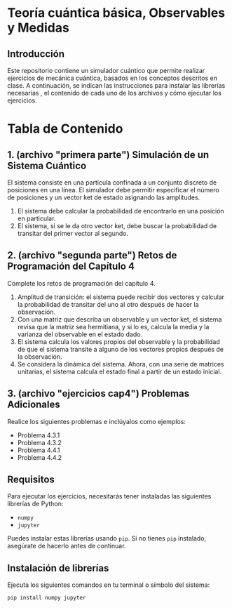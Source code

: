 # Teoría cuántica básica, Observables y Medidas
## Introducción

Este repositorio contiene un simulador cuántico que permite realizar ejercicios de mecánica cuántica, basados en los conceptos descritos en clase. A continuación, se indican las instrucciones para instalar las librerías necesarias , el contenido de cada uno de los archivos y cómo ejecutar los ejercicios.
# Tabla de Contenido

## 1. (archivo "primera parte") Simulación de un Sistema Cuántico 
El sistema consiste en una partícula confinada a un conjunto discreto de posiciones en una línea. El simulador debe permitir especificar el número de posiciones y un vector ket de estado asignando las amplitudes.

1. El sistema debe calcular la probabilidad de encontrarlo en una posición en particular.
2. El sistema, si se le da otro vector ket, debe buscar la probabilidad de transitar del primer vector al segundo.

## 2. (archivo "segunda parte") Retos de Programación del Capítulo 4
Complete los retos de programación del capítulo 4.

1. Amplitud de transición: el sistema puede recibir dos vectores y calcular la probabilidad de transitar del uno al otro después de hacer la observación.
2. Con una matriz que describa un observable y un vector ket, el sistema revisa que la matriz sea hermitiana, y si lo es, calcula la media y la varianza del observable en el estado dado.
3. El sistema calcula los valores propios del observable y la probabilidad de que el sistema transite a alguno de los vectores propios después de la observación.
4. Se considera la dinámica del sistema. Ahora, con una serie de matrices unitarias, el sistema calcula el estado final a partir de un estado inicial.

## 3. (archivo "ejercicios cap4") Problemas Adicionales
Realice los siguientes problemas e inclúyalos como ejemplos:
- Problema 4.3.1
- Problema 4.3.2
- Problema 4.4.1
- Problema 4.4.2

## Requisitos

Para ejecutar los ejercicios, necesitarás tener instaladas las siguientes librerías de Python:

- `numpy`
- `jupyter`

Puedes instalar estas librerías usando `pip`. Si no tienes `pip` instalado, asegúrate de hacerlo antes de continuar.

## Instalación de librerías

Ejecuta los siguientes comandos en tu terminal o símbolo del sistema:

```bash
pip install numpy jupyter
